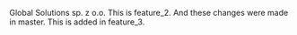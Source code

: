 Global Solutions sp. z o.o.
This is feature_2.
And these changes were made in master.
This is added in feature_3.
